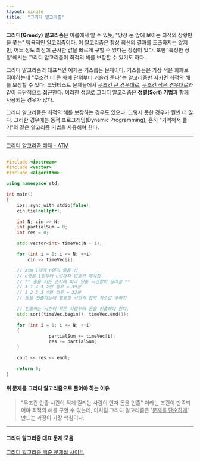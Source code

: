 ```yaml
---
layout: single
title:  "그리디 알고리즘"
---
```


**그리디(Greedy) 알고리즘**은 이름에서 알 수 있듯, "당장 눈 앞에 보이는 최적의 상황만을 쫒는" 탐욕적인 알고리즘이다.
이 알고리즘은 항상 최선의 결과를 도출하지는 않지만, 어느 정도 최선에 근사한 값을 빠르게 구할 수 있다는 장점이 있다. 또한 '특정한 상황'에서는 그리디 알고리즘이 최적의 해를 보장할 수 있기도 하다.

그리디 알고리즘의 대표적인 예제는 거스름돈 문제이다. 거스름돈은 가장 적은 화폐로 줘야하는데 "무조건 더 큰 화폐 단위부터 거슬러 준다"는 알고리즘만 지키면 최적의 해를 보장할 수 있다. 코딩테스트 문제들에서 <u>무조건 큰 경우대로</u>, <u>무조건 작은 경우대로</u>와 같이 극단적으로 접근한다. 이러한 성질로 그리디 알고리즘은 **정렬(Sort) 기법**과 함께 사용되는 경우가 많다.

그리디 알고리즘은 최적의 해를 보장하는 경우도 있으나, 그렇지 못한 경우가 훨씬 더 많다.
그러한 경우에는 동적 프로그래밍(Dynamic Programming), 흔히 "기억해서 풀기"와 같은 알고리즘 기법을 사용해야 한다.

---

[그리디 알고리즘 예제 - ATM](https://www.acmicpc.net/problem/11399)

```c++

#include <iostream>
#include <vector>
#include <algorithm>

using namespace std;

int main()
{
	ios::sync_with_stdio(false);
	cin.tie(nullptr);

	int N; cin >> N;
	int partialSum = 0;
	int res = 0;

	std::vector<int> timeVec(N + 1);

	for (int i = 1; i <= N; ++i)
		cin >> timeVec[i];

	// atm 1대에 n명이 줄을 섬
	// n명은 1번부터 n번까지 번호가 매겨짐
	// ** 줄을 서는 순서에 따라 인출 시간합이 달라짐 **
	// 3 1 4 3 2인 경우 = 39분
	// 1 2 3 3 4인 경우 = 32분
	// 돈을 인출하는데 필요한 시간의 합의 최소값 구하기

	// 인출하는 시간이 적은 사람부터 돈을 인출해야 한다.
	std::sort(timeVec.begin(), timeVec.end());

	for (int i = 1; i <= N; ++i)
	{
                partialSum += timeVec[i];
                res += partialSum;
	}

	cout << res << endl;

	return 0;
}

```

#### 위 문제를 그리디 알고리즘으로 풀어야 하는 이유

> "무조건 인출 시간이 적게 걸리는 사람이 먼저 돈을 인출" 이라는 조건이 만족되어야 최적의 해를 구할 수 있는데, 이처럼 그리디 알고리즘은 '<u>문제를 단순하게</u>' 만드는 과정이 가장 핵심이다.

---

#### 그리디 알고리즘 대표 문제 모음

[그리디 알고리즘 백준 문제집 사이트](https://www.acmicpc.net/workbook/view/17254)